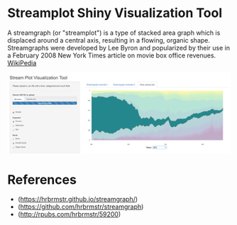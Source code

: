# Streamplot Shiny Visualization Tool
  A streamgraph (or "streamplot") is a type of stacked area graph which is displaced around a central axis, resulting in a flowing, organic shape. Streamgraphs were developed by Lee Byron and popularized by their use in a February 2008 New York Times article on movie box office revenues. [WikiPedia](https://en.wikipedia.org/wiki/Streamgraph)
  
  ![Streamplot](./Streamplot.png "Stream plot")

# References
- (https://hrbrmstr.github.io/streamgraph/)
- (https://github.com/hrbrmstr/streamgraph)
- (http://rpubs.com/hrbrmstr/59200)
